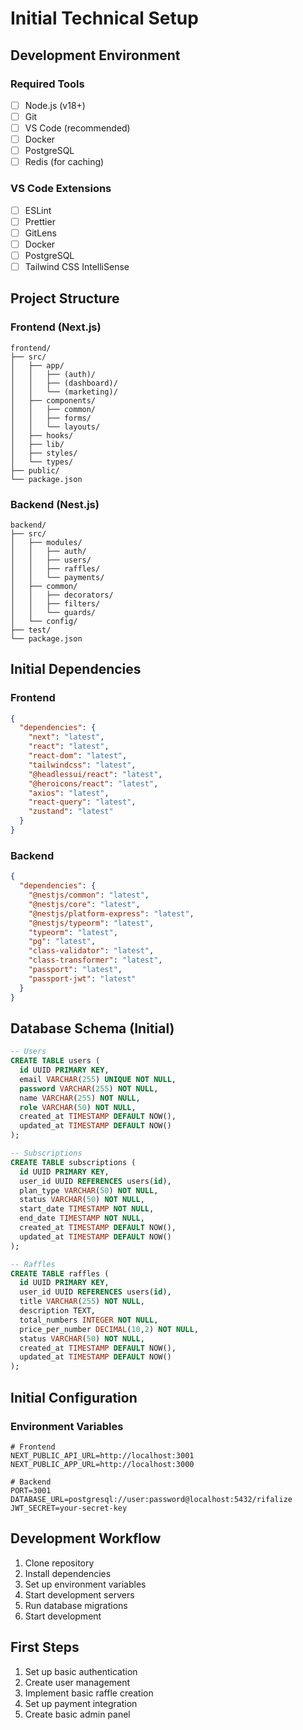 # Initial Technical Setup

## Development Environment
### Required Tools
- [ ] Node.js (v18+)
- [ ] Git
- [ ] VS Code (recommended)
- [ ] Docker
- [ ] PostgreSQL
- [ ] Redis (for caching)

### VS Code Extensions
- [ ] ESLint
- [ ] Prettier
- [ ] GitLens
- [ ] Docker
- [ ] PostgreSQL
- [ ] Tailwind CSS IntelliSense

## Project Structure
### Frontend (Next.js)
```
frontend/
├── src/
│   ├── app/
│   │   ├── (auth)/
│   │   ├── (dashboard)/
│   │   └── (marketing)/
│   ├── components/
│   │   ├── common/
│   │   ├── forms/
│   │   └── layouts/
│   ├── hooks/
│   ├── lib/
│   ├── styles/
│   └── types/
├── public/
└── package.json
```

### Backend (Nest.js)
```
backend/
├── src/
│   ├── modules/
│   │   ├── auth/
│   │   ├── users/
│   │   ├── raffles/
│   │   └── payments/
│   ├── common/
│   │   ├── decorators/
│   │   ├── filters/
│   │   └── guards/
│   └── config/
├── test/
└── package.json
```

## Initial Dependencies
### Frontend
```json
{
  "dependencies": {
    "next": "latest",
    "react": "latest",
    "react-dom": "latest",
    "tailwindcss": "latest",
    "@headlessui/react": "latest",
    "@heroicons/react": "latest",
    "axios": "latest",
    "react-query": "latest",
    "zustand": "latest"
  }
}
```

### Backend
```json
{
  "dependencies": {
    "@nestjs/common": "latest",
    "@nestjs/core": "latest",
    "@nestjs/platform-express": "latest",
    "@nestjs/typeorm": "latest",
    "typeorm": "latest",
    "pg": "latest",
    "class-validator": "latest",
    "class-transformer": "latest",
    "passport": "latest",
    "passport-jwt": "latest"
  }
}
```

## Database Schema (Initial)
```sql
-- Users
CREATE TABLE users (
  id UUID PRIMARY KEY,
  email VARCHAR(255) UNIQUE NOT NULL,
  password VARCHAR(255) NOT NULL,
  name VARCHAR(255) NOT NULL,
  role VARCHAR(50) NOT NULL,
  created_at TIMESTAMP DEFAULT NOW(),
  updated_at TIMESTAMP DEFAULT NOW()
);

-- Subscriptions
CREATE TABLE subscriptions (
  id UUID PRIMARY KEY,
  user_id UUID REFERENCES users(id),
  plan_type VARCHAR(50) NOT NULL,
  status VARCHAR(50) NOT NULL,
  start_date TIMESTAMP NOT NULL,
  end_date TIMESTAMP NOT NULL,
  created_at TIMESTAMP DEFAULT NOW(),
  updated_at TIMESTAMP DEFAULT NOW()
);

-- Raffles
CREATE TABLE raffles (
  id UUID PRIMARY KEY,
  user_id UUID REFERENCES users(id),
  title VARCHAR(255) NOT NULL,
  description TEXT,
  total_numbers INTEGER NOT NULL,
  price_per_number DECIMAL(10,2) NOT NULL,
  status VARCHAR(50) NOT NULL,
  created_at TIMESTAMP DEFAULT NOW(),
  updated_at TIMESTAMP DEFAULT NOW()
);
```

## Initial Configuration
### Environment Variables
```env
# Frontend
NEXT_PUBLIC_API_URL=http://localhost:3001
NEXT_PUBLIC_APP_URL=http://localhost:3000

# Backend
PORT=3001
DATABASE_URL=postgresql://user:password@localhost:5432/rifalize
JWT_SECRET=your-secret-key
```

## Development Workflow
1. Clone repository
2. Install dependencies
3. Set up environment variables
4. Start development servers
5. Run database migrations
6. Start development

## First Steps
1. Set up basic authentication
2. Create user management
3. Implement basic raffle creation
4. Set up payment integration
5. Create basic admin panel 